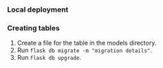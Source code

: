 ### Local deployment 


### Creating tables

1. Create a file for the table in the models directory.
2. Run `flask db migrate -m "migration details"`. 
3. Run `flask db upgrade`.
